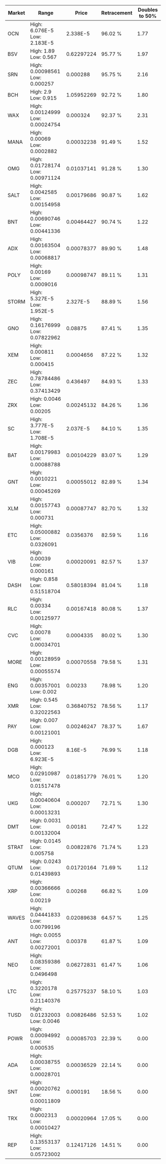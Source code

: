 | Market | Range | Price| Retracement | Doubles to 50% |
| --- | --- | --- | --- | --- |
| OCN | High: 6.076E-5<br />Low: 2.183E-5 | 2.338E-5 | 96.02 % | 1.77 |
| BSV | High: 1.89<br />Low: 0.567 | 0.62297224 | 95.77 % | 1.97 |
| SRN | High: 0.00098561<br />Low: 0.000257 | 0.000288 | 95.75 % | 2.16 |
| BCH | High: 2.9<br />Low: 0.915 | 1.05952269 | 92.72 % | 1.80 |
| WAX | High: 0.00124999<br />Low: 0.00024754 | 0.000324 | 92.37 % | 2.31 |
| MANA | High: 0.00069<br />Low: 0.0002882 | 0.00032238 | 91.49 % | 1.52 |
| OMG | High: 0.01728174<br />Low: 0.00971124 | 0.01037141 | 91.28 % | 1.30 |
| SALT | High: 0.0042585<br />Low: 0.00154958 | 0.00179686 | 90.87 % | 1.62 |
| BNT | High: 0.00690746<br />Low: 0.00441336 | 0.00464427 | 90.74 % | 1.22 |
| ADX | High: 0.00163504<br />Low: 0.00068817 | 0.00078377 | 89.90 % | 1.48 |
| POLY | High: 0.00169<br />Low: 0.0009016 | 0.00098747 | 89.11 % | 1.31 |
| STORM | High: 5.327E-5<br />Low: 1.952E-5 | 2.327E-5 | 88.89 % | 1.56 |
| GNO | High: 0.16176999<br />Low: 0.07822962 | 0.08875 | 87.41 % | 1.35 |
| XEM | High: 0.000811<br />Low: 0.000415 | 0.0004656 | 87.22 % | 1.32 |
| ZEC | High: 0.78784486<br />Low: 0.37413429 | 0.436497 | 84.93 % | 1.33 |
| ZRX | High: 0.0046<br />Low: 0.00205 | 0.00245132 | 84.26 % | 1.36 |
| SC | High: 3.777E-5<br />Low: 1.708E-5 | 2.037E-5 | 84.10 % | 1.35 |
| BAT | High: 0.00179983<br />Low: 0.00088788 | 0.00104229 | 83.07 % | 1.29 |
| GNT | High: 0.0010221<br />Low: 0.00045269 | 0.00055012 | 82.89 % | 1.34 |
| XLM | High: 0.00157743<br />Low: 0.000731 | 0.00087747 | 82.70 % | 1.32 |
| ETC | High: 0.05000882<br />Low: 0.0326091 | 0.0356376 | 82.59 % | 1.16 |
| VIB | High: 0.00039<br />Low: 0.000161 | 0.00020091 | 82.57 % | 1.37 |
| DASH | High: 0.858<br />Low: 0.51518704 | 0.58018394 | 81.04 % | 1.18 |
| RLC | High: 0.00334<br />Low: 0.00125977 | 0.00167418 | 80.08 % | 1.37 |
| CVC | High: 0.00078<br />Low: 0.00034701 | 0.0004335 | 80.02 % | 1.30 |
| MORE | High: 0.00128959<br />Low: 0.00055574 | 0.00070558 | 79.58 % | 1.31 |
| ENG | High: 0.00357001<br />Low: 0.002 | 0.00233 | 78.98 % | 1.20 |
| XMR | High: 0.545<br />Low: 0.32022563 | 0.36840752 | 78.56 % | 1.17 |
| PAY | High: 0.007<br />Low: 0.00121001 | 0.00246247 | 78.37 % | 1.67 |
| DGB | High: 0.000123<br />Low: 6.923E-5 | 8.16E-5 | 76.99 % | 1.18 |
| MCO | High: 0.02910987<br />Low: 0.01517478 | 0.01851779 | 76.01 % | 1.20 |
| UKG | High: 0.00040604<br />Low: 0.00013231 | 0.000207 | 72.71 % | 1.30 |
| DMT | High: 0.0031<br />Low: 0.00132004 | 0.00181 | 72.47 % | 1.22 |
| STRAT | High: 0.0145<br />Low: 0.005758 | 0.00822876 | 71.74 % | 1.23 |
| QTUM | High: 0.0243<br />Low: 0.01439893 | 0.01720164 | 71.69 % | 1.12 |
| XRP | High: 0.00366666<br />Low: 0.00219 | 0.00268 | 66.82 % | 1.09 |
| WAVES | High: 0.04441833<br />Low: 0.00799196 | 0.02089638 | 64.57 % | 1.25 |
| ANT | High: 0.0055<br />Low: 0.00272001 | 0.00378 | 61.87 % | 1.09 |
| NEO | High: 0.08359386<br />Low: 0.0496498 | 0.06272831 | 61.47 % | 1.06 |
| LTC | High: 0.3220178<br />Low: 0.21140376 | 0.25775237 | 58.10 % | 1.03 |
| TUSD | High: 0.01232003<br />Low: 0.0046 | 0.00826486 | 52.53 % | 1.02 |
| POWR | High: 0.00094992<br />Low: 0.000535 | 0.00085703 | 22.39 % | 0.00 |
| ADA | High: 0.00038755<br />Low: 0.00028701 | 0.00036529 | 22.14 % | 0.00 |
| SNT | High: 0.00020762<br />Low: 0.00011809 | 0.000191 | 18.56 % | 0.00 |
| TRX | High: 0.0002313<br />Low: 0.00010427 | 0.00020964 | 17.05 % | 0.00 |
| REP | High: 0.13553137<br />Low: 0.05723002 | 0.12417126 | 14.51 % | 0.00 |
